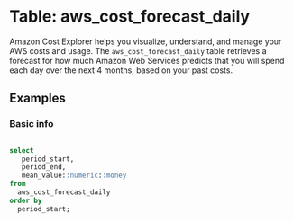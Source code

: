 # Table: aws_cost_forecast_daily

Amazon Cost Explorer helps you visualize, understand, and manage your AWS costs and usage.  The `aws_cost_forecast_daily` table retrieves a forecast for how much Amazon Web Services predicts that you will spend each day over the next 4 months, based on your past costs.



## Examples

### Basic info

```sql

select 
   period_start,
   period_end,
   mean_value::numeric::money   
from 
  aws_cost_forecast_daily
order by
  period_start;
```

